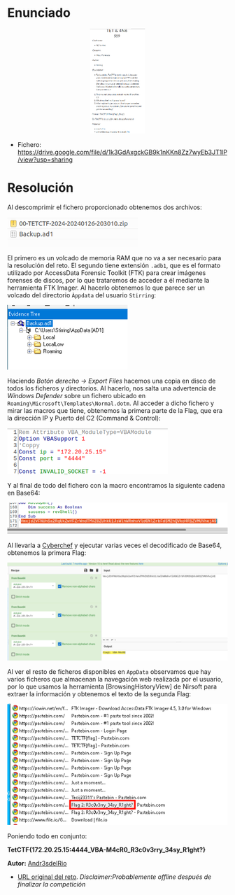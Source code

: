 # Enunciado

<p align="center">
  <img src="Pasted%20image%2020240128192732.png" style="max-width: 25%; max-height: 25%;">
</p>



- Fichero: https://drive.google.com/file/d/1k3GdAxgckGB9k1nKKn8Zz7wyEb3JT1lP/view?usp=sharing

# Resolución

Al descomprimir el fichero proporcionado obtenemos dos archivos:

![](Pasted%20image%2020240128192803.png)

El primero es un volcado de memoria RAM que no va a ser necesario para la resolución del reto. 
El segundo tiene extensión `.adb1`, que es el formato utilizado por AccessData Forensic Toolkit (FTK) para crear imágenes forenses de discos, por lo que trataremos de acceder a él mediante la herramienta FTK Imager. Al hacerlo obtenemos lo que parece ser un volcado del directorio `Àppdata` del usuario `Stirring`:

![](Pasted%20image%2020240128192811.png)

Haciendo *Botón derecho -> Export Files* hacemos una copia en disco de todos los ficheros y directorios. Al hacerlo, nos salta una advertencia de *Windows Defender* sobre un fichero ubicado en `Roaming\Microsoft\Templates\Normal.dotm`.
Al acceder a dicho fichero y mirar las macros que tiene, obtenemos la primera parte de la Flag, que era la dirección IP y Puerto del C2 (Command & Control):

![](Pasted%20image%2020240128192818.png)

Y al final de todo del fichero con la macro encontramos la siguiente cadena en Base64:

![](Pasted%20image%2020240128192825.png)

Al llevarla a [Cyberchef](https://github.com/UchaCTF/Herramientas_CTFs/blob/main/Readme.md#criptograf%C3%ADa) y ejecutar varias veces el decodificado de Base64, obtenemos la primera Flag:

![](Pasted%20image%2020240128192832.png)

Al ver el resto de ficheros disponibles en `AppData` observamos que hay varios ficheros que almacenan la navegación web realizada por el usuario, por lo que usamos la herramienta [BrowsingHistoryView] de Nirsoft para extraer la información y obtenemos el texto de la segunda Flag:

![](Pasted%20image%2020240128192840.png)

Poniendo todo en conjunto:

**TetCTF{172.20.25.15:4444_VBA-M4cR0_R3c0v3rry_34sy_R1ght?}**
 
**Autor:** [Andr3sdelRio](https://twitter.com/Andr3sdelRio) 

- [URL original del reto](https://ctf.hackemall.live/challenges#TET%20&%204N6-20). *Disclaimer:Probablemente offline después de finalizar la competición* 
 

